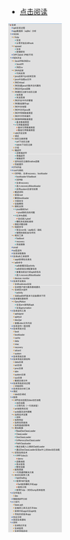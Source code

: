 * [点击阅读](https://htmlpreview.github.io/?https://github.com/fdgnneig/myblog/blob/main/%E5%AE%89%E5%8D%93/%E5%AE%89%E5%8D%93_HTML/index.html)

![](pic/2024-07-19-18-47-44.png)